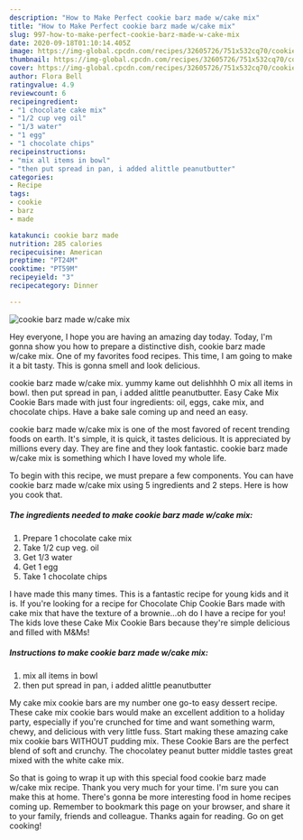 ```yaml
---
description: "How to Make Perfect cookie barz made w/cake mix"
title: "How to Make Perfect cookie barz made w/cake mix"
slug: 997-how-to-make-perfect-cookie-barz-made-w-cake-mix
date: 2020-09-18T01:10:14.405Z
image: https://img-global.cpcdn.com/recipes/32605726/751x532cq70/cookie-barz-made-wcake-mix-recipe-main-photo.jpg
thumbnail: https://img-global.cpcdn.com/recipes/32605726/751x532cq70/cookie-barz-made-wcake-mix-recipe-main-photo.jpg
cover: https://img-global.cpcdn.com/recipes/32605726/751x532cq70/cookie-barz-made-wcake-mix-recipe-main-photo.jpg
author: Flora Bell
ratingvalue: 4.9
reviewcount: 6
recipeingredient:
- "1 chocolate cake mix"
- "1/2 cup veg oil"
- "1/3 water"
- "1 egg"
- "1 chocolate chips"
recipeinstructions:
- "mix all items in bowl"
- "then put spread in pan, i added alittle peanutbutter"
categories:
- Recipe
tags:
- cookie
- barz
- made

katakunci: cookie barz made 
nutrition: 285 calories
recipecuisine: American
preptime: "PT24M"
cooktime: "PT59M"
recipeyield: "3"
recipecategory: Dinner

---
```



![cookie barz made w/cake mix](https://img-global.cpcdn.com/recipes/32605726/751x532cq70/cookie-barz-made-wcake-mix-recipe-main-photo.jpg)

Hey everyone, I hope you are having an amazing day today. Today, I'm gonna show you how to prepare a distinctive dish, cookie barz made w/cake mix. One of my favorites food recipes. This time, I am going to make it a bit tasty. This is gonna smell and look delicious.

cookie barz made w/cake mix. yummy kame out delishhhh O mix all items in bowl. then put spread in pan, i added alittle peanutbutter. Easy Cake Mix Cookie Bars made with just four ingredients: oil, eggs, cake mix, and chocolate chips. Have a bake sale coming up and need an easy.

cookie barz made w/cake mix is one of the most favored of recent trending foods on earth. It's simple, it is quick, it tastes delicious. It is appreciated by millions every day. They are fine and they look fantastic. cookie barz made w/cake mix is something which I have loved my whole life.


To begin with this recipe, we must prepare a few components. You can have cookie barz made w/cake mix using 5 ingredients and 2 steps. Here is how you cook that.

<!--inarticleads1-->

##### The ingredients needed to make cookie barz made w/cake mix:

1. Prepare 1 chocolate cake mix
1. Take 1/2 cup veg. oil
1. Get 1/3 water
1. Get 1 egg
1. Take 1 chocolate chips


I have made this many times. This is a fantastic recipe for young kids and it is. If you&#39;re looking for a recipe for Chocolate Chip Cookie Bars made with cake mix that have the texture of a brownie…oh do I have a recipe for you! The kids love these Cake Mix Cookie Bars because they&#39;re simple delicious and filled with M&amp;Ms! 

<!--inarticleads2-->

##### Instructions to make cookie barz made w/cake mix:

1. mix all items in bowl
1. then put spread in pan, i added alittle peanutbutter


My cake mix cookie bars are my number one go-to easy dessert recipe. These cake mix cookie bars would make an excellent addition to a holiday party, especially if you&#39;re crunched for time and want something warm, chewy, and delicious with very little fuss. Start making these amazing cake mix cookie bars WITHOUT pudding mix. These Cookie Bars are the perfect blend of soft and crunchy. The chocolatey peanut butter middle tastes great mixed with the white cake mix. 

So that is going to wrap it up with this special food cookie barz made w/cake mix recipe. Thank you very much for your time. I'm sure you can make this at home. There's gonna be more interesting food in home recipes coming up. Remember to bookmark this page on your browser, and share it to your family, friends and colleague. Thanks again for reading. Go on get cooking!
